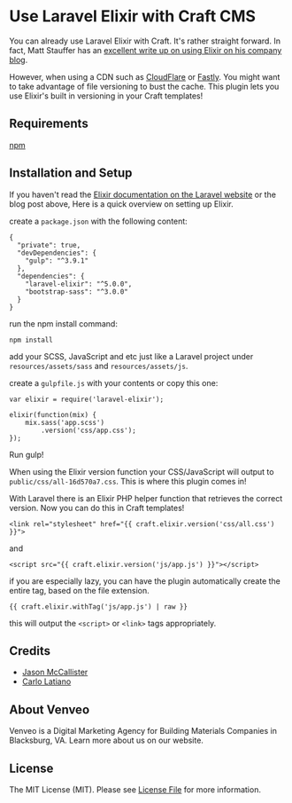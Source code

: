 # Use Laravel Elixir with Craft CMS

You can already use Laravel Elixir with Craft. It's rather straight forward. In fact, Matt Stauffer has an [excellent write up on using Elixir on his company blog](http://blog.tighten.co/setting-up-your-first-vuejs-site-using-laravel-elixir-and-vueify?utm_source=github.com/venveo/craft-elixir).

However, when using a CDN such as [CloudFlare](https://www.cloudflare.com/) or [Fastly](https://www.fastly.com/). You might want to take advantage of file versioning to bust the cache. This plugin lets you use Elixir's built in versioning in your Craft templates!

## Requirements

[npm](https://www.npmjs.com/)

## Installation and Setup

If you haven't read the [Elixir documentation on the Laravel website](https://laravel.com/docs/master/elixir) or the blog post above, Here is a quick overview  on setting up Elixir.

create a `package.json` with the following content:

```
{
  "private": true,
  "devDependencies": {
    "gulp": "^3.9.1"
  },
  "dependencies": {
    "laravel-elixir": "^5.0.0",
    "bootstrap-sass": "^3.0.0"
  }
}
```

run the npm install command:

`npm install`

add your SCSS, JavaScript and etc just like a Laravel project under `resources/assets/sass` and `resources/assets/js`.

create a `gulpfile.js` with your contents or copy this one:

```
var elixir = require('laravel-elixir');

elixir(function(mix) {
    mix.sass('app.scss')
        .version('css/app.css');
});
```

Run gulp!

When using the Elixir version function your CSS/JavaScript will output to `public/css/all-16d570a7.css`.  This is where this plugin comes in!

With Laravel there is an Elixir PHP helper function that retrieves the correct version. Now you can do this in Craft templates!

`<link rel="stylesheet" href="{{ craft.elixir.version('css/all.css') }}">`

and

`<script src="{{ craft.elixir.version('js/app.js') }}"></script>`

if you are especially lazy, you can have the plugin automatically create the entire tag, based on the file extension.

`{{ craft.elixir.withTag('js/app.js') | raw }}`

this will output the `<script>` or `<link>` tags appropriately.

## Credits

* [Jason McCallister](https://github.com/themccallister)
* [Carlo Latiano](https://github.com/carlolaitano)

## About Venveo

Venveo is a Digital Marketing Agency for Building Materials Companies in Blacksburg, VA. Learn more about us on our website.

## License

The MIT License (MIT). Please see [License File](LICENSE.md) for more information.
